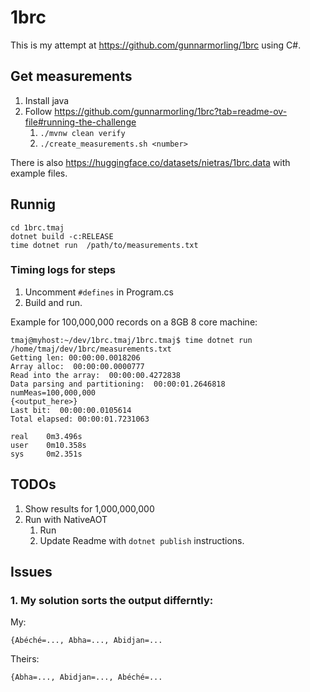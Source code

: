 # 1brc
This is my attempt at https://github.com/gunnarmorling/1brc using C#.  

## Get measurements

1. Install java
2. Follow https://github.com/gunnarmorling/1brc?tab=readme-ov-file#running-the-challenge
   1. `./mvnw clean verify`
   2. `./create_measurements.sh <number>`


There is also https://huggingface.co/datasets/nietras/1brc.data with example files.
  


## Runnig 
```
cd 1brc.tmaj
dotnet build -c:RELEASE
time dotnet run  /path/to/measurements.txt 
```

### Timing logs for steps

1. Uncomment `#defines` in Program.cs
2. Build and run.

Example for 100,000,000 records on a 8GB 8 core machine:
```
tmaj@myhost:~/dev/1brc.tmaj/1brc.tmaj$ time dotnet run /home/tmaj/dev/1brc/measurements.txt 
Getting len: 00:00:00.0018206
Array alloc:  00:00:00.0000777
Read into the array:  00:00:00.4272838
Data parsing and partitioning:  00:00:01.2646818
numMeas=100,000,000
{<output_here>}
Last bit:  00:00:00.0105614
Total elapsed: 00:00:01.7231063

real    0m3.496s
user    0m10.358s
sys     0m2.351s
```
## TODOs

1. Show results for 1,000,000,000
2. Run with NativeAOT
   1. Run
   2. Update Readme with `dotnet publish` instructions.

## Issues

### 1. My solution sorts the output differntly:

My: 

`{Abéché=..., Abha=..., Abidjan=...`

Theirs: 

`{Abha=..., Abidjan=..., Abéché=...`


